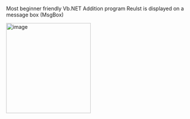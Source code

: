 Most beginner friendly Vb.NET Addition program 
Reulst is displayed on a message box (MsgBox)


<img width="229" height="245" alt="image" src="https://github.com/user-attachments/assets/55375dd5-d6a3-4d61-9f32-7ea719b472e6" />
